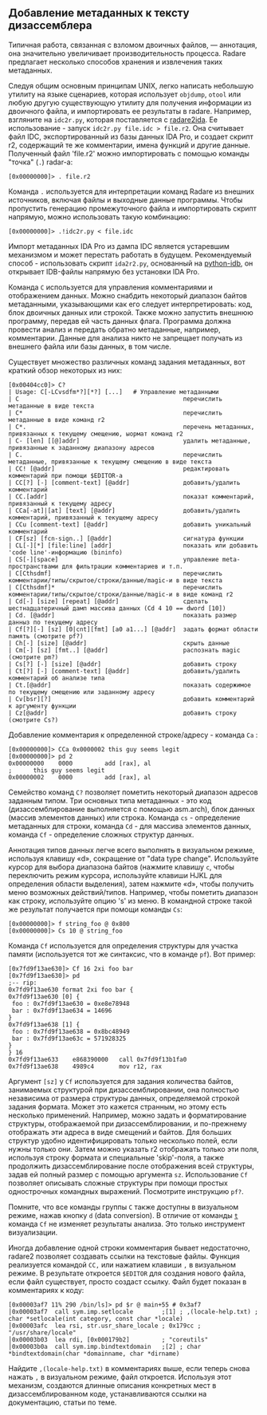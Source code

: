 ## Добавление метаданных к тексту дизассемблера

Типичная работа, связанная с взломом двоичных файлов, — аннотация, она значительно увеличивает производительность процесса.
Radare предлагает несколько способов хранения и извлечения таких метаданных.

Следуя общим основным принципам UNIX, легко написать небольшую утилиту на языке сценариев, которая использует `objdump`, `otool` или любую другую существующую утилиту для получения информации из двоичного файла, и импортировать ее результаты в radare. Например, взгляните на `idc2r.py`, которая поставляется с [radare2ida](https://github.com/radareorg/radare2ida). Ее использование - запуск `idc2r.py file.idc > file.r2`. Она считывает файл IDC, экспортированный из базы данных IDA Pro, и создает скрипт r2, содержащий те же комментарии, имена функций и другие данные. Полученный файл 'file.r2' можно импортировать с помощью команды "точка" (`.`) radar-а:
```
[0x00000000]> . file.r2
```
Команда `.` используется для интерпретации команд Radare из внешних источников, включая файлы и выходные данные программы. Чтобы пропустить генерацию промежуточного файла и импортировать скрипт напрямую, можно использовать такую комбинацию:
```
[0x00000000]> .!idc2r.py < file.idc
```

Импорт метаданных IDA Pro из дампа IDC является устаревшим механизмом и может перестать работать в будущем. Рекомендуемый способ - использовать скрипт `ida2r2.py`, основанный на [python-idb](https://github.com/williballenthin/python-idb), он открывает IDB-файлы напрямую без установки IDA Pro.

Команда `C` используется для управления комментариями и отображением данных. Можно снабдить некоторый диапазон байтов метаданными, указывающими как его следует интерпретировать: код, блок двоичных данных или строкой. Также можно запустить внешнюю программу, передав ей часть данных флага. Программа должна провести анализ и передать обратно метаданные, например, комментарии. Данные для анализа никто не запрещает получать из внешнего файла или базы данных, в том числе.

Существует множество различных команд задания метаданных, вот краткий обзор некоторых из них:

```
[0x00404cc0]> C?
| Usage: C[-LCvsdfm*?][*?] [...]   # Управление метаданными
| C                                              перечислить метаданные в виде текста
| C*                                             перечислить метаданные в виде команд r2
| C*.                                            перечень метаданных, привязанных к текущему смещению, ыормат команд r2
| C- [len] [[@]addr]                             удалить метаданные, привязанные к заданному диапазону адресов
| C.                                             перечислить метаданные, привязанные к текущему смещению в виде текста
| CC! [@addr]                                    редактировать комментарий при помощи $EDITOR-а
| CC[?] [-] [comment-text] [@addr]               добавить/удалить комментарий
| CC.[addr]                                      показат комментарий, привязанный к текущему адресу
| CCa[-at]|[at] [text] [@addr]                   добавить/удалить комментарий, привязанный к текущему адресу
| CCu [comment-text] [@addr]                     добавить уникальный комментарий
| CF[sz] [fcn-sign..] [@addr]                    сигнатура функции
| CL[-][*] [file:line] [addr]                    показать или добавить 'code line'-информацию (bininfo)
| CS[-][space]                                   управление meta-пространствами для фильтрации комментариев и т.п.
| C[Cthsdmf]                                     перечислить комментарии/типы/скрытое/строки/данные/magic-и в виде текста
| C[Cthsdmf]*                                    перечислить комментарии/типы/скрытое/строки/данные/magic-и в виде команд r2
| Cd[-] [size] [repeat] [@addr]                  сделать шестнадцатеричный дамп массива данных (Cd 4 10 == dword [10])
| Cd. [@addr]                                    показать размер данныз по текущему адресу
| Cf[?][-] [sz] [0|cnt][fmt] [a0 a1...] [@addr]  задать формат области память (смотрите pf?)
| Ch[-] [size] [@addr]                           скрыть данные
| Cm[-] [sz] [fmt..] [@addr]                     распознать magic (смотрите pm?)
| Cs[?] [-] [size] [@addr]                       добавить строку
| Ct[?] [-] [comment-text] [@addr]               добавить/удалить комментарий об анализе типа
| Ct.[@addr]                                     показать содержимое по текущему смещению или заданному адресу
| Cv[bsr][?]                                     добавить комментарий к аргументу функции
| Cz[@addr]                                      добавить строку (смотрите Cs?)
```

Добавление комментария к определенной строке/адресу - команда `Ca` :

```
[0x00000000]> CCa 0x0000002 this guy seems legit
[0x00000000]> pd 2
0x00000000    0000         add [rax], al
;      this guy seems legit
0x00000002    0000         add [rax], al
```

Семейство команд `C?` позволяет пометить некоторый диапазон адресов заданным типом. Три основных типа метаданных - это код (дизассемблирование выполняется с помощью asm.arch), блок данных (массив элементов данных) или строка. Команда `cs` - определение метаданных для строки, команда `Cd` - для массива элементов данных, команда `Cf` - определение сложных структур данных.

Аннотация типов данных легче всего выполнять в визуальном режиме, используя клавишу «d», сокращение от "data type change". Используйте курсор для выбора диапазона байтов (нажмите клавишу `c`, чтобы переключить режим курсора, используйте клавиши HJKL для определения области выделения), затем нажмите «d», чтобы получить меню возможных действий/типов. Например, чтобы пометить диапазон как строку, используйте опцию 's' из меню. В командной строке такой же результат получается при помощи команды `Cs`:

```
[0x00000000]> f string_foo @ 0x800
[0x00000000]> Cs 10 @ string_foo
```

Команда `Cf` используется для определения структуры для участка памяти (используется тот же синтаксис, что в команде `pf`). Вот пример:

```
[0x7fd9f13ae630]> Cf 16 2xi foo bar
[0x7fd9f13ae630]> pd
;-- rip:
0x7fd9f13ae630 format 2xi foo bar {
0x7fd9f13ae630 [0] {
 foo : 0x7fd9f13ae630 = 0xe8e78948
 bar : 0x7fd9f13ae634 = 14696
}
0x7fd9f13ae638 [1] {
 foo : 0x7fd9f13ae638 = 0x8bc48949
 bar : 0x7fd9f13ae63c = 571928325
}
} 16
0x7fd9f13ae633    e868390000   call 0x7fd9f13b1fa0
0x7fd9f13ae638    4989c4       mov r12, rax
```

Аргумент `[sz]` у `Cf` используется для задания количества байтов, занимаемых структурой при дизассемблировании, она полностью независима от размера структуры данных, определяемой строкой задания формата. Может это кажется странным, но этому есть несколько применений. Например, можно задать и форматирование структуры, отображаемой при дизассемблировании, и по-прежнему отображать эти адреса в виде смещений и байтов. Для больших структур удобно идентифицировать только несколько полей, если нужны только они. Затем можно указать r2 отображать только эти поля, используя строку формата и специальные 'skip'-поля, а также продолжить дизассемблирование после отображения всей структуры, задав ей полный размер с помощью аргумента `sz`. Использование `Cf` позволяет описывать сложные структуры при помощи простых однострочных командных выражений. Посмотрите инструкцию `pf?`.

Помните, что все команды группы `C` также доступны в визуальном режиме, нажав кнопку `d` (data conversion).
В отличие от команды [`t`](../analysis/types.md) команда `Cf` не изменяет результаты анализа. Это только инструмент визуализации.

Иногда добавление одной строки комментария бывает недостаточно, radare2 позволяет создавать ссылки на текстовые файлы. Функция реализуется командой `СС,` или нажатием клавиши `,` в  визуальном режиме. В результате откроется `$EDITOR` для создания нового файла, если файл существует, просто создаст ссылку. Файл будет показан в комментариях к коду:

```
[0x00003af7 11% 290 /bin/ls]> pd $r @ main+55 # 0x3af7
│0x00003af7  call sym.imp.setlocale        ;[1] ; ,(locale-help.txt) ; char *setlocale(int category, const char *locale)
│0x00003afc  lea rsi, str.usr_share_locale ; 0x179cc ; "/usr/share/locale"
│0x00003b03  lea rdi, [0x000179b2]         ; "coreutils"
│0x00003b0a  call sym.imp.bindtextdomain   ;[2] ; char *bindtextdomain(char *domainname, char *dirname)
```

Найдите `,(locale-help.txt)` в комментариях выше, если теперь снова нажать `,` в визуальном режиме, файл откроется. Используя этот механизм, создаются длинные описания конкретных мест в дизассемблированном коде, устанавливаются ссылки на документацию, статьи по теме.

